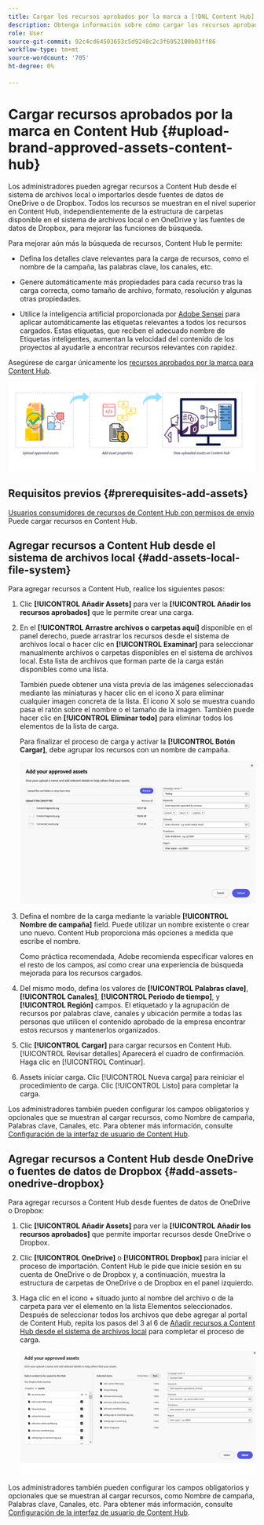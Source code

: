 ```yaml
---
title: Cargar los recursos aprobados por la marca a [!DNL Content Hub]
description: Obtenga información sobre cómo cargar los recursos aprobados por la marca en Content Hub
role: User
source-git-commit: 92c4cd64503653c5d9248c2c3f6952100b03ff86
workflow-type: tm+mt
source-wordcount: '705'
ht-degree: 0%

---
```



# Cargar recursos aprobados por la marca en Content Hub {#upload-brand-approved-assets-content-hub}

Los administradores pueden agregar recursos a Content Hub desde el sistema de archivos local o importarlos desde fuentes de datos de OneDrive o de Dropbox. Todos los recursos se muestran en el nivel superior en Content Hub, independientemente de la estructura de carpetas disponible en el sistema de archivos local o en OneDrive y las fuentes de datos de Dropbox, para mejorar las funciones de búsqueda.

Para mejorar aún más la búsqueda de recursos, Content Hub le permite:

* Defina los detalles clave relevantes para la carga de recursos, como el nombre de la campaña, las palabras clave, los canales, etc.

* Genere automáticamente más propiedades para cada recurso tras la carga correcta, como tamaño de archivo, formato, resolución y algunas otras propiedades.

* Utilice la inteligencia artificial proporcionada por [Adobe Sensei](https://www.adobe.com/es/sensei.html) para aplicar automáticamente las etiquetas relevantes a todos los recursos cargados. Estas etiquetas, que reciben el adecuado nombre de Etiquetas inteligentes, aumentan la velocidad del contenido de los proyectos al ayudarle a encontrar recursos relevantes con rapidez.

Asegúrese de cargar únicamente los [recursos aprobados por la marca para Content Hub](/help/assets/approve-assets.md).

![Cargar recursos aprobados por la marca](assets/upload-brand-approved-assets.png)

## Requisitos previos {#prerequisites-add-assets}

[Usuarios consumidores de recursos de Content Hub con permisos de envío](/help/assets/deploy-content-hub.md#onboard-content-hub-consumer-users-submission-rights) Puede cargar recursos en Content Hub.

## Agregar recursos a Content Hub desde el sistema de archivos local {#add-assets-local-file-system}

Para agregar recursos a Content Hub, realice los siguientes pasos:

1. Clic **[!UICONTROL Añadir Assets]** para ver la **[!UICONTROL Añadir los recursos aprobados]** que le permite crear una carga.

1. En el **[!UICONTROL Arrastre archivos o carpetas aquí]** disponible en el panel derecho, puede arrastrar los recursos desde el sistema de archivos local o hacer clic en **[!UICONTROL Examinar]** para seleccionar manualmente archivos o carpetas disponibles en el sistema de archivos local. Esta lista de archivos que forman parte de la carga están disponibles como una lista.


   También puede obtener una vista previa de las imágenes seleccionadas mediante las miniaturas y hacer clic en el icono X para eliminar cualquier imagen concreta de la lista. El icono X solo se muestra cuando pasa el ratón sobre el nombre o el tamaño de la imagen. También puede hacer clic en **[!UICONTROL Eliminar todo]** para eliminar todos los elementos de la lista de carga.

   Para finalizar el proceso de carga y activar la **[!UICONTROL Botón Cargar]**, debe agrupar los recursos con un nombre de campaña.

   ![Carga de recursos en Content Hub](assets/upload-assets-content-hub.png)

1. Defina el nombre de la carga mediante la variable **[!UICONTROL Nombre de campaña]** field. Puede utilizar un nombre existente o crear uno nuevo. Content Hub proporciona más opciones a medida que escribe el nombre. <!--You can define multiple Campaign names for your upload. While you are typing a name, either click anywhere else within the dialog box or press the `,` (Comma) key to register the name.-->

   Como práctica recomendada, Adobe recomienda especificar valores en el resto de los campos, así como crear una experiencia de búsqueda mejorada para los recursos cargados.

1. Del mismo modo, defina los valores de **[!UICONTROL Palabras clave]**, **[!UICONTROL Canales]**, **[!UICONTROL Periodo de tiempo]**, y **[!UICONTROL Región]** campos. El etiquetado y la agrupación de recursos por palabras clave, canales y ubicación permite a todas las personas que utilicen el contenido aprobado de la empresa encontrar estos recursos y mantenerlos organizados.

1. Clic **[!UICONTROL Cargar]** para cargar recursos en Content Hub. [!UICONTROL Revisar detalles] Aparecerá el cuadro de confirmación. Haga clic en [!UICONTROL Continuar].

1. Assets iniciar carga. Clic [!UICONTROL Nueva carga] para reiniciar el procedimiento de carga. Clic [!UICONTROL Listo] para completar la carga.

Los administradores también pueden configurar los campos obligatorios y opcionales que se muestran al cargar recursos, como Nombre de campaña, Palabras clave, Canales, etc. Para obtener más información, consulte [Configuración de la interfaz de usuario de Content Hub](configure-content-hub-ui-options.md#configure-upload-options-content-hub).


## Agregar recursos a Content Hub desde OneDrive o fuentes de datos de Dropbox {#add-assets-onedrive-dropbox}

Para agregar recursos a Content Hub desde fuentes de datos de OneDrive o Dropbox:

1. Clic **[!UICONTROL Añadir Assets]** para ver la **[!UICONTROL Añadir los recursos aprobados]** que permite importar recursos desde OneDrive o Dropbox.

1. Clic **[!UICONTROL OneDrive]** o **[!UICONTROL Dropbox]** para iniciar el proceso de importación. Content Hub le pide que inicie sesión en su cuenta de OneDrive o de Dropbox y, a continuación, muestra la estructura de carpetas de OneDrive o de Dropbox en el panel izquierdo.

1. Haga clic en el icono + situado junto al nombre del archivo o de la carpeta para ver el elemento en la lista Elementos seleccionados. Después de seleccionar todos los archivos que debe agregar al portal de Content Hub, repita los pasos del 3 al 6 de [Añadir recursos a Content Hub desde el sistema de archivos local](#add-assets-local-file-system) para completar el proceso de carga.

   ![Cargar recursos a Content Hub desde OneDrive o Dropbox](assets/add-assets-onedrive-dropbox.png)

Los administradores también pueden configurar los campos obligatorios y opcionales que se muestran al cargar recursos, como Nombre de campaña, Palabras clave, Canales, etc. Para obtener más información, consulte [Configuración de la interfaz de usuario de Content Hub](configure-content-hub-ui-options.md#configure-upload-options-content-hub).

